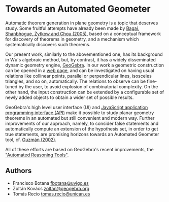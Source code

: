 # Towards an Automated Geometer

Automatic theorem generation in plane geometry is a topic that deserves study.
Some fruitful attempts have already been made by [Bagai, Shanbhogue, Żytkow and Chou (2005)](https://link.springer.com/chapter/10.1007%2F3-540-56804-2_39),
based on a conceptual framework for discovery of theorems in geometry, and a mechanism which
systematically discovers such theorems.

Our present work, similarly to the abovementioned one, has its background in Wu's algebraic
method, but, by contrast, it has a widely disseminated dynamic geometry engine, [GeoGebra](http://www.geogebra.org). In our work
a geometric construction can be opened in a [web page](http://htmlpreview.github.io/?https://github.com/kovzol/ag/blob/master/automated-geometer.html), and can be investigated on having
usual relations like collinear points, parallel or perpendicular lines, isosceles triangles,
and so on, automatically. The relations to observe can be fine-tuned by the user, to avoid explosion of combinatorial complexity. On the other hand, the input construction can be extended by a configurable set
of newly added objects to obtain a wider set of possible results.

GeoGebra's high level user interface (UI) and [JavaScript application programming interface (API)](https://wiki.geogebra.org/en/Reference:GeoGebra_Apps_API) make
it possible to study planar geometry theorems in an automated but still convenient and modern way. Further improvements of our approach, namely, to consider false statements and automatically compute an extension of the hypothesis set, in order to get true statements, are promising horizons towards an Automated Geometer tool, cf. [Guzmán (2002)](https://www.agapea.com/libros/La-experiencia-de-descubrir-en-geometria-9788495599346-i.htm).

All of these efforts are based on GeoGebra's recent improvements, the ["Automated Reasoning Tools"](https://github.com/kovzol/gg-art-doc).

## Authors

* Francisco Botana <fbotana@uvigo.es>
* Zoltán Kovács <zoltan@geogebra.org>
* Tomás Recio <tomas.recio@unican.es>
